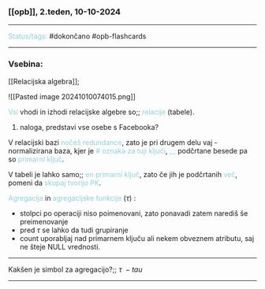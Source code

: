 ### [[opb]], 2.teden, 10-10-2024
---

<font color="#92cddc">Status/tags:</font> #dokončano #opb-flashcards

---

### Vsebina:

[[Relacijska algebra]];

![[Pasted image 20241010074015.png]]

<font color="#92cddc">Vsi</font> vhodi in izhodi relacijske algebre so;; <font color="#92cddc">relacije</font> (tabele).
<!--SR:!2024-10-16,4,270-->

1) naloga, predstavi vse osebe s Facebooka?

V relacijski bazi <font color="#92cddc">nočeš redundance</font>, zato je pri drugem delu vaj - normalizirana baza, kjer je <font color="#92cddc"># oznaka za tuji ključi</font>, <font color="#92cddc">__</font> podčrtane besede pa so <font color="#92cddc">primarni ključ</font>.

V tabeli je lahko samo;; <font color="#92cddc">en primarni ključ</font>, zato če jih je podčrtanih <font color="#92cddc">več</font>, pomeni da <font color="#92cddc">skupaj tvorijo PK</font>.
<!--SR:!2024-10-17,3,250-->

<font color="#92cddc">Agregacija</font> in <font color="#92cddc">agregacijske funkcije</font> ($\tau$) :
- stolpci po operaciji niso poimenovani, zato ponavadi zatem narediš še preimenovanje
- pred $\tau$ se lahko da tudi grupiranje 
- count uporabljaj nad primarnem ključu ali nekem obveznem atributu, saj ne šteje NULL vrednosti.

---

Kakšen je simbol za agregacijo?;; $\tau \ - tau$
<!--SR:!2024-10-16,4,270-->

---